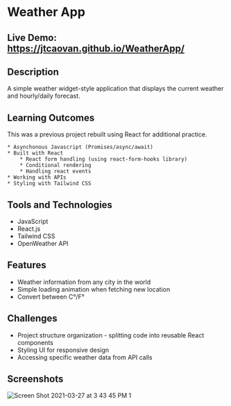 # Weather App

## Live Demo: https://jtcaovan.github.io/WeatherApp/

## Description
A simple weather widget-style application that displays the current weather and hourly/daily forecast. 

## Learning Outcomes
This was a previous project rebuilt using React for additional practice.  

    * Asynchonous Javascript (Promises/async/await)
    * Built with React
        * React form handling (using react-form-hooks library)
        * Conditional rendering
        * Handling react events
    * Working with APIs
    * Styling with Tailwind CSS

## Tools and Technologies
* JavaScript
* React.js
* Tailwind CSS
* OpenWeather API

## Features
* Weather information from any city in the world
* Simple loading animation when fetching new location
* Convert between C°/F°

## Challenges
* Project structure organization - splitting code into reusable React components
* Styling UI for responsive design
* Accessing specific weather data from API calls


## Screenshots

![Screen Shot 2021-03-27 at 3 43 45 PM 1](https://user-images.githubusercontent.com/61437879/112736890-66fded00-8f13-11eb-8c5c-f7dc568c3f48.png)